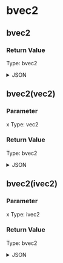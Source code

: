 # bvec2

## bvec2


### Return Value

  Type: bvec2

<details><summary>JSON</summary>

```
{
  "Type": "bvec2",
  "Name": "bvec2",
  "Value": "false false",
  "Category": 6,
  "InputPins": [],
  "OutputPins": [
    {
      "Id": "",
      "Type": "bvec2"
    }
  ]
}
```

</details>

## bvec2(vec2)

### Parameter

x
  Type: vec2

### Return Value

  Type: bvec2

<details><summary>JSON</summary>

```
{
  "Type": "bvec2(vec2)",
  "Name": "bvec2(vec2)",
  "Category": 1,
  "InputPins": [
    {
      "Connection": null,
      "Id": "x",
      "Type": "vec2"
    }
  ],
  "OutputPins": [
    {
      "Id": "",
      "Type": "bvec2"
    }
  ]
}
```

</details>

## bvec2(ivec2)

### Parameter

x
  Type: ivec2

### Return Value

  Type: bvec2

<details><summary>JSON</summary>

```
{
  "Type": "bvec2(ivec2)",
  "Name": "bvec2(ivec2)",
  "Category": 1,
  "InputPins": [
    {
      "Connection": null,
      "Id": "x",
      "Type": "ivec2"
    }
  ],
  "OutputPins": [
    {
      "Id": "",
      "Type": "bvec2"
    }
  ]
}
```

</details>

